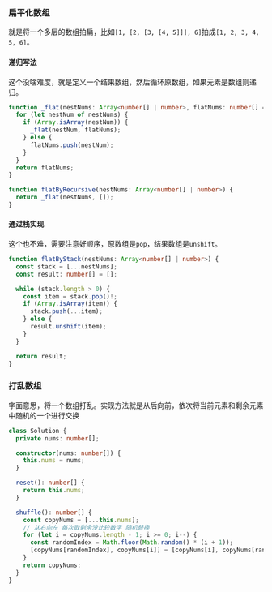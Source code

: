 ### 扁平化数组

就是将一个多层的数组拍扁，比如`[1, [2, [3, [4, 5]]], 6]`拍成`[1, 2, 3, 4, 5, 6]`。

#### 递归写法

这个没啥难度，就是定义一个结果数组，然后循环原数组，如果元素是数组则递归。

```typescript
function _flat(nestNums: Array<number[] | number>, flatNums: number[] = []) {
  for (let nestNum of nestNums) {
    if (Array.isArray(nestNum)) {
      _flat(nestNum, flatNums);
    } else {
      flatNums.push(nestNum);
    }
  }
  return flatNums;
}

function flatByRecursive(nestNums: Array<number[] | number>) {
  return _flat(nestNums, []);
}
```

#### 通过栈实现

这个也不难，需要注意好顺序，原数组是`pop`，结果数组是`unshift`。

```typescript
function flatByStack(nestNums: Array<number[] | number>) {
  const stack = [...nestNums];
  const result: number[] = [];

  while (stack.length > 0) {
    const item = stack.pop()!;
    if (Array.isArray(item)) {
      stack.push(...item);
    } else {
      result.unshift(item);
    }
  }

  return result;
}
```

### 打乱数组

字面意思，将一个数组打乱。实现方法就是从后向前，依次将当前元素和剩余元素中随机的一个进行交换

```typescript
class Solution {
  private nums: number[];

  constructor(nums: number[]) {
    this.nums = nums;
  }

  reset(): number[] {
    return this.nums;
  }

  shuffle(): number[] {
    const copyNums = [...this.nums];
    // 从右向左 每次取剩余没比较数字 随机替换
    for (let i = copyNums.length - 1; i >= 0; i--) {
      const randomIndex = Math.floor(Math.random() * (i + 1));
      [copyNums[randomIndex], copyNums[i]] = [copyNums[i], copyNums[randomIndex]];
    }
    return copyNums;
  }
}
```

